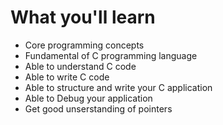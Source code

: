 # What you'll learn
- Core programming concepts
- Fundamental of C programming language
- Able to understand C code
- Able to write C code
- Able to structure and write your C application
- Able to Debug your application
- Get good unserstanding of pointers
